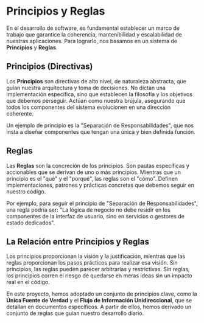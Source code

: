 # Principios y Reglas

En el desarrollo de software, es fundamental establecer un marco de trabajo que garantice la coherencia, mantenibilidad y escalabilidad de nuestras aplicaciones. Para lograrlo, nos basamos en un sistema de **Principios** y **Reglas**.

## Principios (Directivas)

Los **Principios** son directivas de alto nivel, de naturaleza abstracta, que guían nuestra arquitectura y toma de decisiones. No dictan una implementación específica, sino que establecen la filosofía y los objetivos que debemos perseguir. Actúan como nuestra brújula, asegurando que todos los componentes del sistema evolucionen en una dirección coherente.

Un ejemplo de principio es la "Separación de Responsabilidades", que nos insta a diseñar componentes que tengan una única y bien definida función.

## Reglas

Las **Reglas** son la concreción de los principios. Son pautas específicas y accionables que se derivan de uno o más principios. Mientras que un principio es el "qué" y el "porqué", las reglas son el "cómo". Definen implementaciones, patrones y prácticas concretas que debemos seguir en nuestro código.

Por ejemplo, para seguir el principio de "Separación de Responsabilidades", una regla podría ser: "La lógica de negocio no debe residir en los componentes de la interfaz de usuario, sino en servicios o gestores de estado dedicados".

## La Relación entre Principios y Reglas

Los principios proporcionan la visión y la justificación, mientras que las reglas proporcionan los pasos prácticos para realizar esa visión. Sin principios, las reglas pueden parecer arbitrarias y restrictivas. Sin reglas, los principios corren el riesgo de quedarse en meras ideas sin un impacto real en el código.

En este proyecto, hemos adoptado un conjunto de principios clave, como la **Única Fuente de Verdad** y el **Flujo de Información Unidireccional**, que se detallan en documentos específicos. A partir de ellos, hemos derivado un conjunto de reglas que guían nuestro desarrollo diario.
